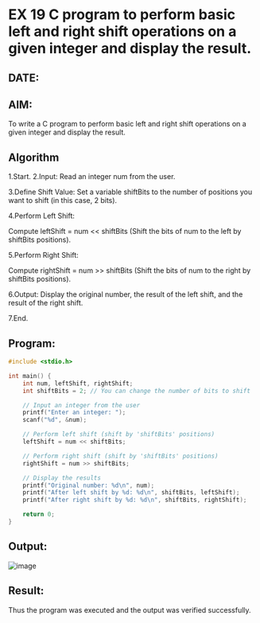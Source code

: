 # EX 19 C program to perform basic left and right shift operations on a given integer and display the result.
## DATE:
## AIM:
To write a C program to perform basic left and right shift operations on a given integer and display the result.

## Algorithm
1.Start.
2.Input: Read an integer num from the user.

3.Define Shift Value: Set a variable shiftBits to the number of positions you want to shift (in this case, 2 bits).

4.Perform Left Shift:

Compute leftShift = num << shiftBits (Shift the bits of num to the left by shiftBits positions).

5.Perform Right Shift:

Compute rightShift = num >> shiftBits (Shift the bits of num to the right by shiftBits positions).

6.Output: Display the original number, the result of the left shift, and the result of the right shift.

7.End.   

## Program:
```c
#include <stdio.h>

int main() {
    int num, leftShift, rightShift;
    int shiftBits = 2; // You can change the number of bits to shift

    // Input an integer from the user
    printf("Enter an integer: ");
    scanf("%d", &num);

    // Perform left shift (shift by 'shiftBits' positions)
    leftShift = num << shiftBits;

    // Perform right shift (shift by 'shiftBits' positions)
    rightShift = num >> shiftBits;

    // Display the results
    printf("Original number: %d\n", num);
    printf("After left shift by %d: %d\n", shiftBits, leftShift);
    printf("After right shift by %d: %d\n", shiftBits, rightShift);

    return 0;
}
```

## Output:
![image](https://github.com/user-attachments/assets/30b346b7-36b8-48ac-b78f-03d49e83ca66)



## Result:
Thus the program was executed and the output was verified successfully.
